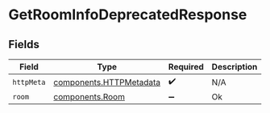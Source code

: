 # GetRoomInfoDeprecatedResponse


## Fields

| Field                                                              | Type                                                               | Required                                                           | Description                                                        |
| ------------------------------------------------------------------ | ------------------------------------------------------------------ | ------------------------------------------------------------------ | ------------------------------------------------------------------ |
| `httpMeta`                                                         | [components.HTTPMetadata](../../models/components/httpmetadata.md) | :heavy_check_mark:                                                 | N/A                                                                |
| `room`                                                             | [components.Room](../../models/components/room.md)                 | :heavy_minus_sign:                                                 | Ok                                                                 |